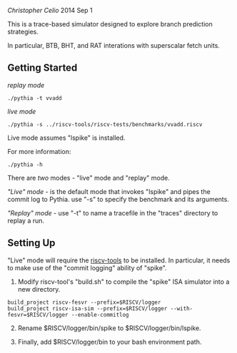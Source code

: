 *Christopher Celio*
2014 Sep 1

This is a trace-based simulator designed to explore branch prediction
strategies. 

In particular, BTB, BHT, and RAT interations with superscalar fetch units.

Getting Started
---------------

*replay mode*

    ./pythia -t vvadd

*live mode*
    
    ./pythia -s ../riscv-tools/riscv-tests/benchmarks/vvadd.riscv

Live mode assumes "lspike" is installed.

For more information:

    ./pythia -h


There are *two* modes - "live" mode and "replay" mode.


*"Live" mode* - is the default mode that invokes "lspike" and pipes the commit
log to Pythia. use "-s" to specify the benchmark and its arguments. 

*"Replay" mode* - use "-t" to name a tracefile in the "traces" directory to replay a run.

Setting Up
----------

"Live" mode will require the [riscv-tools](https://github.com/ucb-bar/riscv-tools) 
to be installed. In particular, it needs to make use of the "commit logging"
ability of "spike".

1. Modify riscv-tool's "build.sh" to compile the "spike" ISA simulator into a new directory.

```
build_project riscv-fesvr --prefix=$RISCV/logger
build_project riscv-isa-sim --prefix=$RISCV/logger --with-fesvr=$RISCV/logger --enable-commitlog 
```

2. Rename $RISCV/logger/bin/spike to $RISCV/logger/bin/lspike. 

3. Finally, add $RISCV/logger/bin to your bash environment path. 

